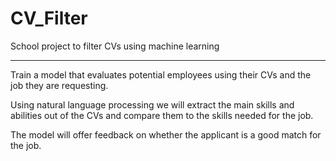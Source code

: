 # CV_Filter
School project to filter CVs using machine learning

---

Train a model that evaluates potential
employees using their CVs and the job they are
requesting.

Using natural language processing we will
extract the main skills and abilities out of the
CVs and compare them to the skills needed for
the job.

The model will offer feedback on whether the
applicant is a good match for the job.
